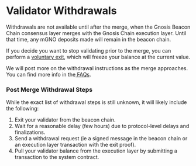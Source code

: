 ---
---

# Validator Withdrawals

Withdrawals are not available until after the merge, when the Gnosis Beacon Chain consensus layer merges with the Gnosis Chain execution layer. Until that time, any mGNO deposits made will remain in the beacon chain.

If you decide you want to stop validating prior to the merge, you can perform a [voluntary exit](/node/operations/voluntary-exit), which will freeze your balance at the current value.

We will post more on the withdrawal instructions as the merge approaches. You can find more info in the[ FAQs](/specs/gbc/faq).

### Post Merge Withdrawal Steps

While the exact list of withdrawal steps is still unknown, it will likely include the following:

1. Exit your validator from the beacon chain.
2. Wait for a reasonable delay (few hours) due to protocol-level delays and finalizations.
3. Send a withdrawal request (ie a signed message in the beacon chain or an execution layer transaction with the exit proof).
4. Pull your validator balance from the execution layer by submitting a transaction to the system contract.
